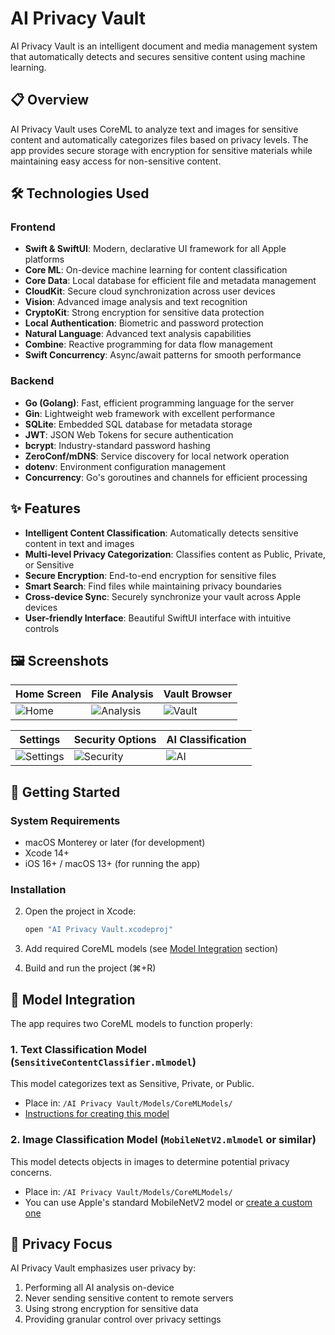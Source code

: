 # AI Privacy Vault

AI Privacy Vault is an intelligent document and media management system that automatically detects and secures sensitive content using machine learning.

## 📋 Overview

AI Privacy Vault uses CoreML to analyze text and images for sensitive content and automatically categorizes files based on privacy levels. The app provides secure storage with encryption for sensitive materials while maintaining easy access for non-sensitive content.

## 🛠️ Technologies Used

### Frontend
- **Swift & SwiftUI**: Modern, declarative UI framework for all Apple platforms
- **Core ML**: On-device machine learning for content classification
- **Core Data**: Local database for efficient file and metadata management
- **CloudKit**: Secure cloud synchronization across user devices
- **Vision**: Advanced image analysis and text recognition
- **CryptoKit**: Strong encryption for sensitive data protection
- **Local Authentication**: Biometric and password protection
- **Natural Language**: Advanced text analysis capabilities
- **Combine**: Reactive programming for data flow management
- **Swift Concurrency**: Async/await patterns for smooth performance

### Backend
- **Go (Golang)**: Fast, efficient programming language for the server
- **Gin**: Lightweight web framework with excellent performance
- **SQLite**: Embedded SQL database for metadata storage
- **JWT**: JSON Web Tokens for secure authentication
- **bcrypt**: Industry-standard password hashing
- **ZeroConf/mDNS**: Service discovery for local network operation
- **dotenv**: Environment configuration management
- **Concurrency**: Go's goroutines and channels for efficient processing

## ✨ Features

- **Intelligent Content Classification**: Automatically detects sensitive content in text and images
- **Multi-level Privacy Categorization**: Classifies content as Public, Private, or Sensitive
- **Secure Encryption**: End-to-end encryption for sensitive files
- **Smart Search**: Find files while maintaining privacy boundaries
- **Cross-device Sync**: Securely synchronize your vault across Apple devices
- **User-friendly Interface**: Beautiful SwiftUI interface with intuitive controls

## 🖼️ Screenshots

| Home Screen | File Analysis | Vault Browser |
|-------------|---------------|---------------|
| ![Home](https://placeholder.com/home-screenshot-400x800) | ![Analysis](https://placeholder.com/analysis-screenshot-400x800) | ![Vault](https://placeholder.com/vault-screenshot-400x800) |

| Settings | Security Options | AI Classification |
|----------|------------------|-------------------|
| ![Settings](https://placeholder.com/settings-screenshot-400x800) | ![Security](https://placeholder.com/security-screenshot-400x800) | ![AI](https://placeholder.com/ai-screenshot-400x800) |

## 🚀 Getting Started

### System Requirements
- macOS Monterey or later (for development)
- Xcode 14+ 
- iOS 16+ / macOS 13+ (for running the app)

### Installation

2. Open the project in Xcode:
   ```bash
   open "AI Privacy Vault.xcodeproj"
   ```

3. Add required CoreML models (see [Model Integration](#model-integration) section)

4. Build and run the project (⌘+R)

## 🧠 Model Integration

The app requires two CoreML models to function properly:

### 1. Text Classification Model (`SensitiveContentClassifier.mlmodel`)

This model categorizes text as Sensitive, Private, or Public.

- Place in: `/AI Privacy Vault/Models/CoreMLModels/`
- [Instructions for creating this model](ModelCreationGuide.md)

### 2. Image Classification Model (`MobileNetV2.mlmodel` or similar)

This model detects objects in images to determine potential privacy concerns.

- Place in: `/AI Privacy Vault/Models/CoreMLModels/`
- You can use Apple's standard MobileNetV2 model or [create a custom one](ModelCreationGuide.md)

## 🔐 Privacy Focus

AI Privacy Vault emphasizes user privacy by:

1. Performing all AI analysis on-device
2. Never sending sensitive content to remote servers
3. Using strong encryption for sensitive data
4. Providing granular control over privacy settings
